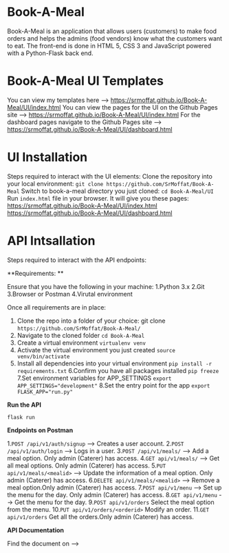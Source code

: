 # Book-A-Meal
Book-A-Meal is an application that allows users (customers) to make food orders and helps the admins (food vendors) know what the customers want to eat. The front-end is done in HTML 5, CSS 3 and JavaScript powered with a Python-Flask back end. 


# Book-A-Meal UI Templates
You can view my templates here --> https://srmoffat.github.io/Book-A-Meal/UI/index.html
You can view the pages for the UI on the Github Pages site --> https://srmoffat.github.io/Book-A-Meal/UI/index.html
For the dashboard pages navigate to the Github Pages site --> https://srmoffat.github.io/Book-A-Meal/UI/dashboard.html

# UI Installation 
Steps required to interact with the UI elements: 
Clone the repository into your local environment:   `git clone https://github.com/SrMoffat/Book-A-Meal` 
Switch to book-a-meal directory you just cloned:  `cd Book-A-Meal/UI`
Run `index.html` file in your browser. 
It will give you these pages:
https://srmoffat.github.io/Book-A-Meal/UI/index.html
https://srmoffat.github.io/Book-A-Meal/UI/dashboard.html

# API Intsallation 
Steps required to interact with the API endpoints:

**Requirements: **

Ensure that you have the following in your machine:
1.Python 3.x
2.Git
3.Browser or Postman 
4.Virutal environment 

Once all requirements are in place:

1. Clone the repo into a folder of your choice: git clone `https://github.com/SrMoffat/Book-A-Meal/`
2. Navigate to the cloned folder `cd Book-A-Meal`
3. Create a virtual environment `virtualenv venv`
4. Activate the virtual environment you just created `source venv/bin/activate`
5. Install all dependencies into your virtual environment `pip install -r requirements.txt`
6.Confirm you have all packages installed `pip freeze`
7.Set environment variables for APP_SETTINGS `export APP_SETTINGS="development"`
8.Set the entry point for the app `export FLASK_APP="run.py"`

**Run the API**

`flask run` 

**Endpoints on Postman**

1.`POST /api/v1/auth/signup` -->	Creates a user account.
2.`POST /api/v1/auth/login` -->	Logs in a user.
3.`POST /api/v1/meals/` -->	Add a meal option. Only admin (Caterer) has access.
4.`GET api/v1/meals/` -->	Get all meal options. Only admin (Caterer) has access.
5.`PUT api/v1/meals/<mealid>`	--> Update the information of a meal option. Only admin (Caterer) has access.
6.`DELETE api/v1/meals/<mealid>`	--> Remove a meal option.Only admin (Caterer) has access.
7.`POST api/v1/menu`	--> Set up the menu for the day. Only admin (Caterer) has access.
8.`GET api/v1/menu` -->	Get the menu for the day.
9.`POST api/v1/orders`	Select the meal option from the menu.
10.`PUT api/v1/orders/<orderid>`	Modify an order.
11.`GET api/v1/orders`	Get all the orders.Only admin (Caterer) has access.

**API Documentation**

Find the document on -->


